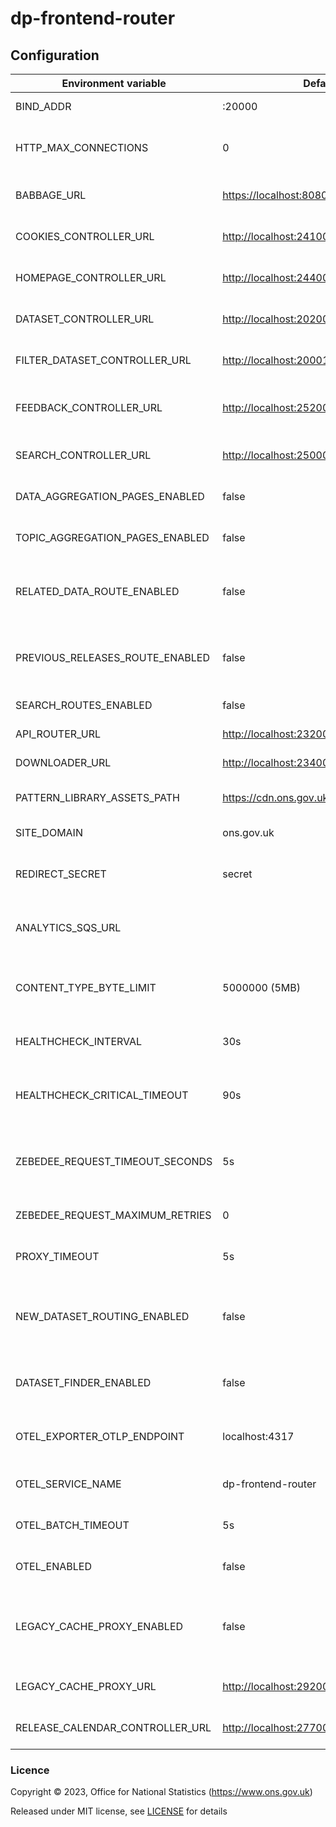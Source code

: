 # dp-frontend-router

## Configuration

| Environment variable            | Default                                   | Description                                                                              |
|---------------------------------|-------------------------------------------|------------------------------------------------------------------------------------------|
| BIND_ADDR                       | :20000                                    | The host and port to bind to.                                                            |
| HTTP_MAX_CONNECTIONS            | 0                                         | Limit the number of concurrent http connections (0 = unlimited)                          |
| BABBAGE_URL                     | <https://localhost:8080>                  | The URL of the babbage instance to use                                                   |
| COOKIES_CONTROLLER_URL          | <http://localhost:24100>                  | The URL of dp-frontend-cookie-controller                                                 |
| HOMEPAGE_CONTROLLER_URL         | <http://localhost:24400>                  | The URL of dp-frontend-dataset-controller                                                |
| DATASET_CONTROLLER_URL          | <http://localhost:20200>                  | The URL of dp-frontend-dataset-controller                                                |
| FILTER_DATASET_CONTROLLER_URL   | <http://localhost:20001>                  | The URL of dp-frontend-filter-dataset-controller                                         |
| FEEDBACK_CONTROLLER_URL         | <http://localhost:25200>                  | The URL of dp-frontend-feedback-controller                                               |
| SEARCH_CONTROLLER_URL           | <http://localhost:25000>                  | The URL of dp-frontend-search-controller                                                 |
| DATA_AGGREGATION_PAGES_ENABLED  | false                                     | Enables the new data aggregation pages                                                   |
| TOPIC_AGGREGATION_PAGES_ENABLED | false                                     | enables the topic data aggregation pages                                                 |
| RELATED_DATA_ROUTE_ENABLED      | false                                     | Flag to enable related data page routing to the dp-frontend-search-controller            |
| PREVIOUS_RELEASES_ROUTE_ENABLED | false                                     | Flag to enable previous releases page routing to the dp-frontend-search-controller       |
| SEARCH_ROUTES_ENABLED           | false                                     | Search routes feature toggle                                                             |
| API_ROUTER_URL                  | <http://localhost:23200/v1>               | The API router URL                                                                       |
| DOWNLOADER_URL                  | <http://localhost:23400>                  | The URL of dp-file-downloader.                                                           |
| PATTERN_LIBRARY_ASSETS_PATH     | <https://cdn.ons.gov.uk/sixteens/e42235b> | The URL to the sixteens build to use                                                     |
| SITE_DOMAIN                     | ons.gov.uk                                | The domain hosting the site                                                              |
| REDIRECT_SECRET                 | secret                                    | Pre-shared key for signing/encrypting redirect data                                      |
| ANALYTICS_SQS_URL               |                                           | SQS URL for search analytics; leave blank to disable                                     |
| CONTENT_TYPE_BYTE_LIMIT         | 5000000 (5MB)                             | Response size at which we stop checking content-type to avoid oom errors                 |
| HEALTHCHECK_INTERVAL            | 30s                                       | The period of time between health checks                                                 |
| HEALTHCHECK_CRITICAL_TIMEOUT    | 90s                                       | The period of time after which failing checks will result in critical global check       |
| ZEBEDEE_REQUEST_TIMEOUT_SECONDS | 5s                                        | The period of time to wait before timing out when communicating with Zebedee             |
| ZEBEDEE_REQUEST_MAXIMUM_RETRIES | 0                                         | The number of retry attempts to make to Zebedee                                          |
| PROXY_TIMEOUT                   | 5s                                        | The write timeout for proxied requests                                                   |
| NEW_DATASET_ROUTING_ENABLED     | false                                     | Flag to enable dataset page routing to dp-frontend-dataset-controller instead of babbage |
| DATASET_FINDER_ENABLED          | false                                     | Flag to enabled routing to dataset finder page in search                                 |
| OTEL_EXPORTER_OTLP_ENDPOINT     | localhost:4317                            | Host and port for the OpenTelemetry endpoint                                             |
| OTEL_SERVICE_NAME               | dp-frontend-router                        | Service name to report to telemetry tools                                                |
| OTEL_BATCH_TIMEOUT              | 5s                                        | Interval between pushes to OT Collector                                                  |
| OTEL_ENABLED                    | false                                     | Feature flag to enable OpenTelemetry                                                     |
| LEGACY_CACHE_PROXY_ENABLED      | false                                     | Flag to enable requests to Babbage to go through the dp-legacy-cache-proxy instead.      |
| LEGACY_CACHE_PROXY_URL          | <http://localhost:29200>                  | The URL of dp-legacy-cache-proxy                                                         |
| RELEASE_CALENDAR_CONTROLLER_URL | <http://localhost:27700>                  | The URL of dp-frontend-release-calendar                                                  |

### Licence

Copyright © 2023, Office for National Statistics (<https://www.ons.gov.uk>)

Released under MIT license, see [LICENSE](LICENSE.md) for details
